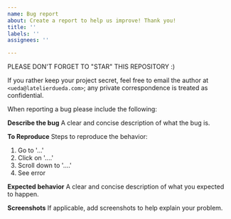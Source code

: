 ```yaml
---
name: Bug report
about: Create a report to help us improve! Thank you!
title: ''
labels: ''
assignees: ''

---
```


PLEASE DON'T FORGET TO "STAR" THIS REPOSITORY :)

If you rather keep your project secret, feel free
to email the author at `<ueda@latelierdueda.com>`; any
private correspondence is treated as confidential.

When reporting a bug please include the following:

**Describe the bug**
A clear and concise description of what the bug is.

**To Reproduce**
Steps to reproduce the behavior:
1. Go to '...'
2. Click on '....'
3. Scroll down to '....'
4. See error

**Expected behavior**
A clear and concise description of what you expected to happen.

**Screenshots**
If applicable, add screenshots to help explain your problem.

